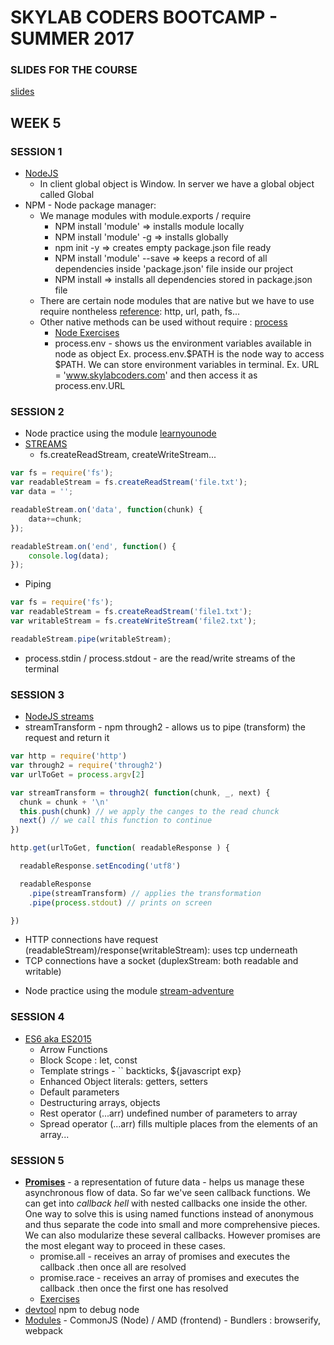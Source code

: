 # SKYLAB CODERS BOOTCAMP - SUMMER 2017

### SLIDES FOR THE COURSE
[slides](https://skylabcoders.github.io/bootcamp-julio2017/)

## WEEK 5

### SESSION 1
* [NodeJS](https://skylabcoders.github.io/bootcamp-julio2017/?full#207)
  - In client global object is Window. In server we have a global object called Global
* NPM - Node package manager:
  - We manage modules with module.exports / require 
    + NPM install 'module' => installs module locally
    + NPM install 'module' -g => installs globally
    + npm init -y => creates empty package.json file ready
    + NPM install 'module' --save => keeps a record of all dependencies inside 'package.json' file inside our project
    + NPM install => installs all dependencies stored in package.json file
  - There are certain node modules that are native but we have to use require nontheless [reference](https://github.com/juanmaguitar/apuntes-nodejs/blob/master/modulos/modulos-node-required.md): http, url, path, fs...
  - Other native methods can be used without require : [process](https://github.com/juanmaguitar/apuntes-nodejs/blob/master/modulos/modulos-node-notRequired.md)
    + [Node Exercises](https://github.com/juanmaguitar/js-server-exercises/tree/master/node-exercises)
    - process.env - shows us the environment variables available in node as object Ex. process.env.$PATH is the node way to access $PATH. We can store environment variables in terminal. Ex. URL = 'www.skylabcoders.com'
    and then access it as process.env.URL

### SESSION 2
* Node practice using the module [learnyounode](https://github.com/workshopper/learnyounode)
* [STREAMS](https://www.sitepoint.com/basics-node-js-streams/)
  - fs.createReadStream, createWriteStream...
```javascript
var fs = require('fs');
var readableStream = fs.createReadStream('file.txt');
var data = '';

readableStream.on('data', function(chunk) {
    data+=chunk;
});

readableStream.on('end', function() {
    console.log(data);
});
```
 - Piping
```javascript
var fs = require('fs');
var readableStream = fs.createReadStream('file1.txt');
var writableStream = fs.createWriteStream('file2.txt');

readableStream.pipe(writableStream);
```
- process.stdin / process.stdout - are the read/write streams of the terminal

### SESSION 3
- [NodeJS streams](https://medium.freecodecamp.org/node-js-streams-everything-you-need-to-know-c9141306be93)
- streamTransform - npm through2   - allows us to pipe (transform) the request and return it 

```javascript
var http = require('http')
var through2 = require('through2')
var urlToGet = process.argv[2]

var streamTransform = through2( function(chunk, _, next) {
  chunk = chunk + '\n'
  this.push(chunk) // we apply the canges to the read chunck
  next() // we call this function to continue
})

http.get(urlToGet, function( readableResponse ) {

  readableResponse.setEncoding('utf8')

  readableResponse
    .pipe(streamTransform) // applies the transformation
    .pipe(process.stdout) // prints on screen

})
```

- HTTP connections have request (readableStream)/response(writableStream): uses tcp underneath
- TCP connections have a socket (duplexStream: both readable and writable)
* Node practice using the module [stream-adventure](https://github.com/workshopper/stream-adventure)

### SESSION 4
* [ES6 aka ES2015](https://skylabcoders.github.io/bootcamp-julio2017/?full#es2015)
  - Arrow Functions
  - Block Scope : let, const
  - Template strings - `` backticks, ${javascript exp}
  - Enhanced Object literals: getters, setters
  - Default parameters
  - Destructuring arrays, objects
  - Rest operator (...arr) undefined number of parameters to array
  - Spread operator (...arr) fills multiple places from the elements of an array... 

### SESSION 5
* [**Promises**](https://skylabcoders.github.io/bootcamp-julio2017/?full#200) - a representation of future data - helps us manage these asynchronous flow of data. So far we've seen callback functions. We can get into *callback hell* with nested callbacks one inside the other. One way to solve this is using named functions instead of anonymous and thus separate the code into small and more comprehensive pieces. We can also modularize these several callbacks. However promises are the most elegant way to proceed in these cases.
  - promise.all - receives an array of promises and executes the callback .then once all are resolved
  - promise.race - receives an array of promises and executes the callback .then once the first one has resolved
  - [Exercises](https://github.com/stevekane/promise-it-wont-hurt)
* [devtool](https://www.npmjs.com/package/devtool) npm to debug node
* [Modules](https://skylabcoders.github.io/bootcamp-julio2017/?full#190) -  CommonJS (Node) / AMD (frontend) - Bundlers : browserify, webpack